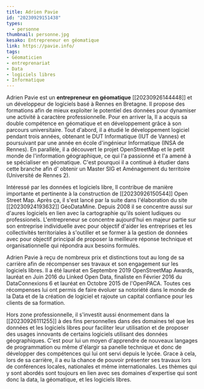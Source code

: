 ```yaml
---
title: Adrien Pavie
id: "20230929151438"
types:
  - personne
thumbnail: personne.jpg
kesako: Entrepreneur en géomatique
link: https://pavie.info/
tags:
- Géomaticien
- entreprenariat
- Data
- logiciels libres
- Informatique
---
```


Adrien Pavie est un **entrepreneur en géomatique**  [[20230926144448]] et un développeur de logiciels basé à Rennes en Bretagne. Il propose des formations afin de mieux exploiter le potentiel des données pour dynamiser une activité à caractère professionnelle. Pour en arriver la, Il a acquis sa double compétence en géomatique et en développement grâce à son parcours universitaire. Tout d'abord, il a étudié le développement logiciel pendant trois années, obtenant le DUT Informatique (IUT de Vannes) et poursuivant par une année en école d'ingénieur Informatique (INSA de Rennes). En parallèle, il a découvert le projet OpenStreetMap et le petit monde de l'information géographique, ce qui l'a passionné et l'a amené à se spécialiser en géomatique. C'est pourquoi il a continué à étudier dans cette branche afin d' obtenir un Master SIG et Aménagement du territoire (Université de Rennes 2). 

Intéressé par les données et logiciels libre, Il contribue de manière importante et pertinente à la construction de [[20230926150544]] Open Street Map. Après ça, il s'est lancé par la suite dans l'élaboration du site [[20230924193632]] GéoDataMine. Depuis 2008 il se concentre aussi sur d'aures logiciels en lien avec la cartographie qu'ils soient ludiques ou professionels. L'entrepreneur se concentre aujourd'hui en majeur partie sur son entreprise individuelle avec pour objectif d'aider les entreprises et les collectivités territoriales à s'outiller et se former à la gestion de données avec pour objectif principal de proposer la meilleure réponse technique et organisationnelle qui répondra aux besoins formulés. 

Adrien Pavie à reçu de nombreux prix et distinctions tout au long de sa carrière afin de récompenser ses travaux et son engagement sur les logiciels libres. Il a été lauréat en Septembre 2019 OpenStreetMap Awards, lauréat en Juin 2016 du Linked Open Data, finaliste en Février 2016 du DataConnexions 6 et lauréat en Octobre 2015 de l'OpenPACA. Toutes ces récompenses lui ont permis de faire évoluer sa notoriété dans le monde de la Data et de la création de logiciel et rajoute un capital confiance pour les clients de sa formation. 

Hors zone professionnelle, il s'investit aussi énormement dans la [[20230926111255]] à des fins personnelles dans des domaines tel que les données et les logiciels libres pour faciliter leur utilisation et de proposer des usages innovants de certains logiciels utilisant des données géographiques. C'est pour lui un moyen d'apprendre de nouveaux langages de programmation ou même d'élargir sa panelle technique et donc de développer des compétences qui lui ont servi depuis le lycée. Grace à cela, lors de sa carrière, il a eu la chance de pouvoir présenter ses travaux lors de conférences locales, nationales et même internationales. Les thèmes qui y sont abordés sont toujours en lien avec ses domaines d'expertise qui sont donc la data, la géomatique, et les logiciels libres. 
